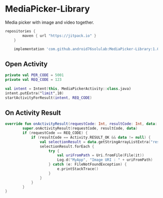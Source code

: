 # MediaPicker-Library
Media picker with image and video together.


```groovy
repositories {
        maven { url "https://jitpack.io" }  
    }
```

```groovy
    implementation 'com.github.android76solulab:MediaPicker-Library:1.0.2'
```

## Open Activity
```kotlin
private val PER_CODE = 5001
private val REQ_CODE = 123
                
val intent = Intent(this, MediaPickerActivity::class.java)
intent.putExtra("limit",10)
startActivityForResult(intent, REQ_CODE)
```

## On Activity Result
```kotlin
override fun onActivityResult(requestCode: Int, resultCode: Int, data: Intent?) {
        super.onActivityResult(requestCode, resultCode, data)
        if (requestCode == REQ_CODE) {
            if (resultCode == Activity.RESULT_OK && data != null) {
                val selectionResult = data.getStringArrayListExtra("result")
                selectionResult.forEach {
                    try {
                        val uriFromPath = Uri.fromFile(File(it))
                        Log.d("MyApp", "Image URI : " + uriFromPath)
                    } catch (e: FileNotFoundException) {
                        e.printStackTrace()
                    }
                }
            }
        }
}
```


                